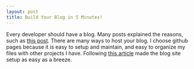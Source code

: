 ```yaml
---
layout: post
title: Build Your Blog in 5 Minutes!
---
```


Every developer should have a blog. Many posts explained the reasons, such as [this post](https://medium.freecodecamp.org/every-developer-should-have-a-blog-heres-why-and-how-to-stick-with-it-5fd55a247fbf). 
There are many ways to host your blog. I choose github pages because it is easy to setup and maintain, and easy to organize my files with other projects I have. Following [this article](https://www.smashingmagazine.com/2014/08/build-blog-jekyll-github-pages/) made the blog site setup as easy as a breeze. 


